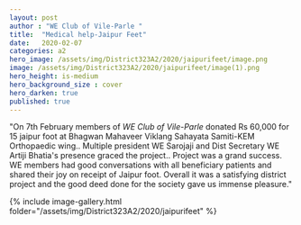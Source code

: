 ```yaml
---
layout: post
author : "WE Club of Vile-Parle "
title:  "Medical help-Jaipur Feet"
date:   2020-02-07
categories: a2
hero_image: /assets/img/District323A2/2020/jaipurifeet/image.png
image: /assets/img/District323A2/2020/jaipurifeet/image(1).png
hero_height: is-medium
hero_background_size : cover
hero_darken: true
published: true
---
```


"On 7th February members of *WE Club of Vile-Parle*  donated Rs 60,000 for 15 jaipur foot at Bhagwan  Mahaveer Viklang  Sahayata Samiti-KEM Orthopaedic wing..
Multiple president WE Sarojaji and Dist Secretary WE Artiji Bhatia's presence graced the project.. Project was a grand success. 
WE members had good conversations with all beneficiary patients and shared their joy on receipt of Jaipur foot. Overall it was a satisfying district project and the good deed done for the society gave us immense pleasure."

{% include image-gallery.html folder="/assets/img/District323A2/2020/jaipurifeet" %}
